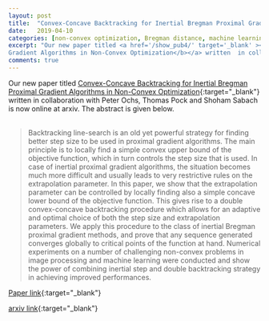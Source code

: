```yaml
---
layout: post
title:  "Convex-Concave Backtracking for Inertial Bregman Proximal Gradient Algorithms in Non-Convex Optimization"
date:   2019-04-10 
categories: [non-convex optimization, Bregman distance, machine learning, computer vision]
excerpt: "Our new paper titled <a href='/show_pub4/' target='_blank' ><b>Convex-Concave Backtracking for Inertial Bregman Proximal
Gradient Algorithms in Non-Convex Optimization</b></a> written  in collaboration with Peter Ochs, Thomas Pock and Shoham Sabach is now online at arxiv. Please click Read more to read the abstract ."
comments: true
---
```

Our new paper titled [Convex-Concave Backtracking for Inertial Bregman Proximal
Gradient Algorithms in Non-Convex Optimization](/show_pub4/){:target="_blank"} written  in collaboration with Peter Ochs, Thomas Pock and Shoham Sabach is now online at arxiv. The abstract is given below.
<br><br>
>Backtracking line-search is an old yet powerful strategy for finding better step size to be used in proximal gradient algorithms. The main principle is to locally find a simple convex upper bound of the objective function, which in turn controls the step size that is used. In case of inertial proximal gradient algorithms, the situation becomes much more difficult and usually leads to very restrictive rules on the extrapolation parameter. In this paper, we show that the extrapolation parameter can be controlled by locally finding also a simple concave lower bound of the objective function. This gives rise to a double convex-concave backtracking procedure which allows for an adaptive and optimal choice of both the step size and extrapolation parameters. We apply this procedure to the class of inertial Bregman proximal gradient methods, and prove that any sequence generated converges globally to critical points of the function at hand. Numerical experiments on a number of challenging non-convex problems in image processing and machine learning were conducted and show the power of combining inertial step and double backtracking strategy in achieving improved performances.

[Paper link](/show_pub4/){:target="_blank"} 

[arxiv link](https://arxiv.org/abs/1904.03537){:target="_blank"}
